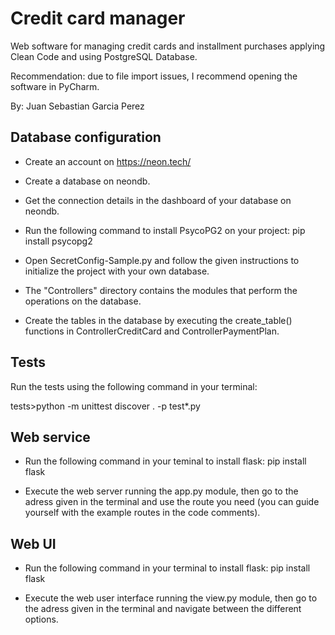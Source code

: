 # Credit card manager

Web software for managing credit cards and installment purchases applying Clean Code and using PostgreSQL Database.

Recommendation: due to file import issues, I recommend opening the software in PyCharm.

By: Juan Sebastian Garcia Perez

## Database configuration

- Create an account on https://neon.tech/

- Create a database on neondb.

- Get the connection details in the dashboard of your database on neondb.

- Run the following command to install PsycoPG2 on your project:
pip install psycopg2

- Open SecretConfig-Sample.py and follow the given instructions to initialize the project with your own database.

- The "Controllers" directory contains the modules that perform the operations on the database.

- Create the tables in the database by executing the create_table() functions in ControllerCreditCard and ControllerPaymentPlan.

## Tests

Run the tests using the following command in your terminal:

tests>python -m unittest discover . -p test*.py

## Web service

- Run the following command in your teminal to install flask:
    pip install flask

- Execute the web server running the app.py module, then go to the adress given in the terminal and use the route you need (you can guide yourself with the example routes in the code comments).

## Web UI

- Run the following command in your terminal to install flask:
    pip install flask

- Execute the web user interface running the view.py module, then go to the adress given in the terminal and navigate between the different options.
